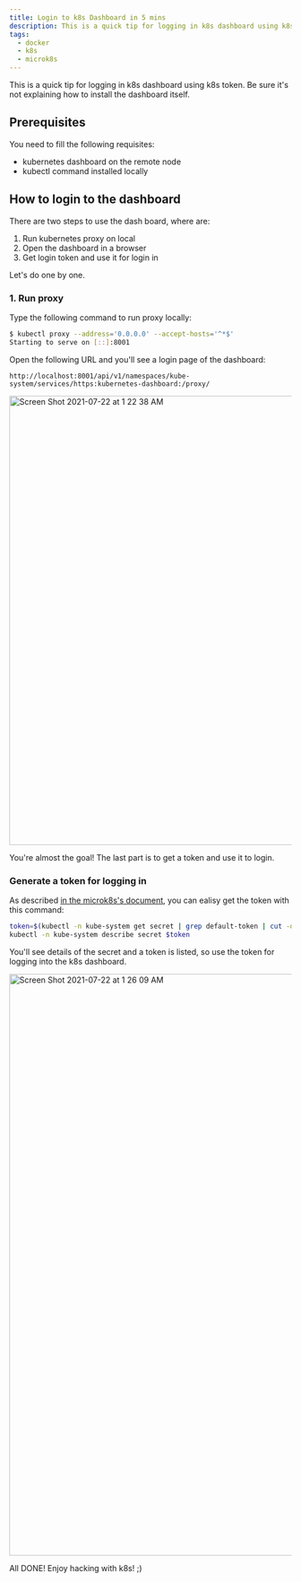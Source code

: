 ```yaml
---
title: Login to k8s Dashboard in 5 mins
description: This is a quick tip for logging in k8s dashboard using k8s token.
tags:
  - docker
  - k8s
  - microk8s
---
```


This is a quick tip for logging in k8s dashboard using k8s token.
Be sure it's not explaining how to install the dashboard itself.

## Prerequisites

You need to fill the following requisites:

- kubernetes dashboard on the remote node
- kubectl command installed locally

## How to login to the dashboard

There are two steps to use the dash board, where are:

 1. Run kubernetes proxy on local
 2. Open the dashboard in a browser
 3. Get login token and use it for login in

Let's do one by one.

### 1. Run proxy

Type the following command to run proxy locally:

```bash
$ kubectl proxy --address='0.0.0.0' --accept-hosts='^*$'
Starting to serve on [::]:8001
```

Open the following URL and you'll see a login page of the dashboard:

`http://localhost:8001/api/v1/namespaces/kube-system/services/https:kubernetes-dashboard:/proxy/`

<img width="801" alt="Screen Shot 2021-07-22 at 1 22 38 AM" src="https://user-images.githubusercontent.com/23222989/126609747-722dd797-79ea-41d8-af36-c675a60a68e8.png">

You're almost the goal! The last part is to get a token and use it to login.

### Generate a token for logging in


As described [in the microk8s's document](), you can ealisy get the token with this command:

```bash
token=$(kubectl -n kube-system get secret | grep default-token | cut -d " " -f1)
kubectl -n kube-system describe secret $token
```

You'll see details of the secret and a token is listed, so use the token for logging into the k8s dashboard.

<img width="1037" alt="Screen Shot 2021-07-22 at 1 26 09 AM" src="https://user-images.githubusercontent.com/23222989/126610787-f04026ab-0b7c-4423-bc3b-d752b7bae706.png">

All DONE! Enjoy hacking with k8s! ;)
